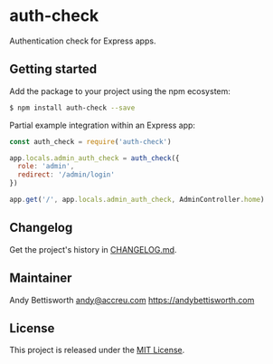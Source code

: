 # auth-check

Authentication check for Express apps.

## Getting started

Add the package to your project using the npm ecosystem:

```bash
$ npm install auth-check --save
```

Partial example integration within an Express app:

```javascript
const auth_check = require('auth-check')

app.locals.admin_auth_check = auth_check({
  role: 'admin',
  redirect: '/admin/login'
})

app.get('/', app.locals.admin_auth_check, AdminController.home)
```

## Changelog

Get the project's history in [CHANGELOG.md](CHANGELOG.md).

## Maintainer

Andy Bettisworth <andy@accreu.com> https://andybettisworth.com

## License

This project is released under the [MIT License](LICENSE.txt).
